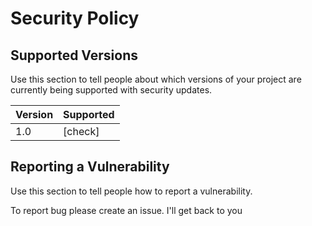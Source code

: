 # Security Policy

## Supported Versions

Use this section to tell people about which versions of your project are
currently being supported with security updates.

| Version | Supported          |
| ------- | ------------------ |
| 1.0     | [check]            |

## Reporting a Vulnerability

Use this section to tell people how to report a vulnerability.

To report bug please create an issue. I'll get back to you
